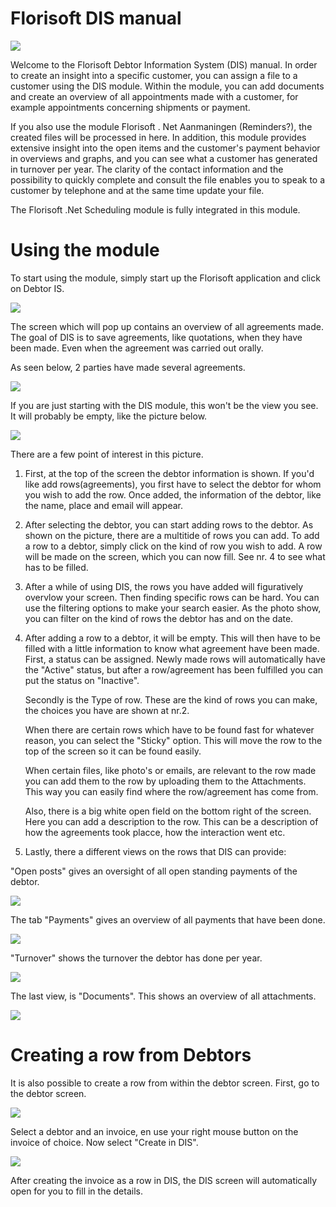 # Florisoft DIS manual

<img src=".DIS Manual/media/image1.png" />

Welcome to the Florisoft Debtor Information System (DIS) manual. In order to create an insight into a specific customer, you can assign a file to a customer using the DIS module. Within the module, you can add documents and create an overview of all appointments made with a customer, for example appointments concerning shipments or payment.

If you also use the module Florisoft . Net Aanmaningen (Reminders?), the created files will be processed in here. In addition, this module provides extensive insight into the open items and the customer's payment behavior in overviews and graphs, and you can see what a customer has generated in turnover per year. The clarity of the contact information and the possibility to quickly complete and consult the file enables you to speak to a customer by telephone and at the same time update your file.

The Florisoft .Net Scheduling module is fully integrated in this module.

# Using the module
To start using the module, simply start up the Florisoft application and click on Debtor IS.

<img src=".DIS Manual/media/image2.png" />

The screen which will pop up contains an overview of all agreements made. The goal of DIS is to save agreements, like quotations, when they have been made. Even when the agreement was carried out orally.

As seen below, 2 parties have made several agreements.

<img src=".DIS Manual/media/image3.png" />

If you are just starting with the DIS module, this won't be the view you see. It will probably be empty, like the picture below.

<img src=".DIS Manual/media/image4.png" />

There are a few point of interest in this picture.

1. First, at the top of the screen the debtor information is shown. If you'd like add rows(agreements), you first have to select the debtor for whom you wish to add the row. Once added, the information of the debtor, like the name, place and email will appear.

2. After selecting the debtor, you can start adding rows to the debtor. As shown on the picture, there are a multitide of rows you can add. To add a row to a debtor, simply click on the kind of row you wish to add. A row will be made on the screen, which you can now fill. See nr. 4 to see what has to be filled.

3. After a while of using DIS, the rows you have added will figuratively overvlow your screen. Then finding specific rows can be hard. You can use the filtering options to make your search easier. As the photo show, you can filter on the kind of rows the debtor has and on the date.

4. After adding a row to a debtor, it will be empty. This will then have to be filled with a little information to know what agreement have been made. First, a status can be assigned. Newly made rows will automatically have the "Active" status, but after a row/agreement has been fulfilled you can put the status on "Inactive".

    Secondly is the Type of row. These are the kind of rows you can make, the choices you have are shown at nr.2.

    When there are certain rows which have to be found fast for whatever reason, you can select the "Sticky" option. This will move the row to the top of the screen so it can be found easily.

    When certain files, like photo's or emails, are relevant to the row made you can add them to the row by uploading them to the Attachments. This way you can easily find where the row/agreement has come from.

    Also, there is a big white open field on the bottom right of the screen. Here you can add a description to the row. This can be a description of how the agreements took placce, how the interaction went etc.

5. Lastly, there a different views on the rows that DIS can provide:

"Open posts" gives an oversight of all open standing payments of the debtor.

<img src=".DIS Manual/media/image5.png" />

The tab "Payments" gives an overview of all payments that have been done.

<img src=".DIS Manual/media/image6.png" />

"Turnover" shows the turnover the debtor has done per year.

<img src=".DIS Manual/media/image7.png" />

The last view, is "Documents". This shows an overview of all attachments.

<img src=".DIS Manual/media/image8.png" />

# Creating a row from Debtors
It is also possible to create a row from within the debtor screen. First, go to the debtor screen.

<img src=".DIS Manual/media/image9.png" />

Select a debtor and an invoice, en use your right mouse button on the invoice of choice. Now select "Create in DIS".

<img src=".DIS Manual/media/image10.png" />

After creating the invoice as a row in DIS, the DIS screen will automatically open for you to fill in the details.
